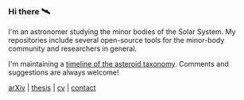 ### Hi there 🛰

I'm an astronomer studying the minor bodies of the Solar System. My repositories
include several open-source tools for the minor-body community and researchers
in general.

I'm maintaining a [timeline of the asteroid taxonomy](https://raw.githubusercontent.com/maxmahlke/maxmahlke/main/docs/mahlke_taxonomy_timeline.pdf).
Comments and suggestions are always welcome!

[arXiv](https://arxiv.org/search/astro-ph?searchtype=author&query=Mahlke%2C+M) | [thesis](https://raw.githubusercontent.com/maxmahlke/maxmahlke/main/docs/mahlke_thesis_prior_revision.pdf) | [cv](https://raw.githubusercontent.com/maxmahlke/maxmahlke/main/docs/mahlke_cv.pdf) | [contact](https://www.oca.eu/en/max-mahlke)

<!--
**maxmahlke/maxmahlke** is a ✨ _special_ ✨ repository because its `README.md` (this file) appears on your GitHub profile.

Here are some ideas to get you started:

- 🔭 I’m currently working on ...
- 🌱 I’m currently learning ...
- 👯 I’m looking to collaborate on ...
- 🤔 I’m looking for help with ...
- 💬 Ask me about ...
- 📫 How to reach me: ...
- 😄 Pronouns: ...
- ⚡ Fun fact: ...
-->
